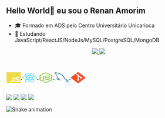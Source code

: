 ## Hello World👋 eu sou o Renan Amorim

- 🎓 Formado em ADS pelo Centro Universitário Unicarioca
- 🌱 Estudando JavaScript/ReactJS/NodeJs/MySQL/PostgreSQL/MongoDB

<div align="center">
  <a href="https://github.com/RenanAmorimSilva">
  <img height="180em" src="https://github-readme-stats.vercel.app/api?username=renanamorimsilva&=true&theme=dracula&include_all_commits=true&count_private=true"/>
  <img height="180em" src="https://github-readme-stats.vercel.app/api/top-langs/?username=renanamorimsilva&layout=compact&langs_count=7&theme=dracula"/>
</div>

## 
  
<div style="display: inline_block"><br>
  <img align="center" alt="Renan-Js" height="30" width="40" src="https://raw.githubusercontent.com/devicons/devicon/master/icons/javascript/javascript-plain.svg">
  <img align="center" alt="Renan-React" height="30" width="40" src="https://raw.githubusercontent.com/devicons/devicon/master/icons/react/react-original.svg">
  <img align="center" alt="Renan-Node" height="30" width="40" src="https://raw.githubusercontent.com/devicons/devicon/master/icons/nodejs/nodejs-plain.svg">
  <img align="center" alt="Renan-Mysql" height="30" width="40" src="https://raw.githubusercontent.com/devicons/devicon/master/icons/mysql/mysql-original.svg">
  <img align="center" alt="Renan-Git" height="30" width="40" src="https://raw.githubusercontent.com/devicons/devicon/master/icons/git/git-original.svg">

  
##
 
<div> 
  <a href="https://www.instagram.com/renansilvaamorim1999/" target="_blank"><img src="https://img.shields.io/badge/-Instagram-%23E4405F?style=for-the-badge&logo=instagram&logoColor=white" target="_blank"></a>
 <a href="https://www.facebook.com/renan.amorim.397/" target="_blank"><img src="https://img.shields.io/badge/Facebook-7289DA?style=for-the-badge&logo=Facebook&logoColor=white" target="_blank"></a> 
  <a href = "https://mail.google.com/mail/u/0/#inbox"><img src="https://img.shields.io/badge/-Gmail-%23333?style=for-the-badge&logo=gmail&logoColor=white" target="_blank"></a>
  <a href="https://www.linkedin.com/in/renan-amorim-56a687155/" target="_blank"><img src="https://img.shields.io/badge/-LinkedIn-%230077B5?style=for-the-badge&logo=linkedin&logoColor=white" target="_blank"></a>
  
 ![Snake animation](https://github.com/RenanAmorimSilva/RenanamorimSilva/blob/output/github-contribution-grid-snake.svg)

  </div>
